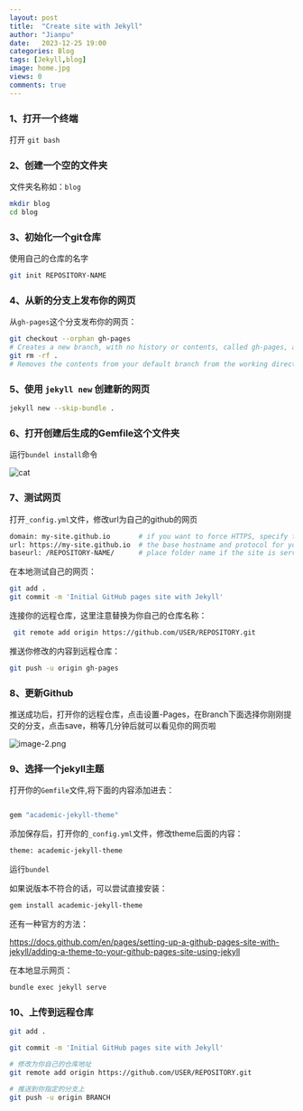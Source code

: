 ```yaml
---
layout: post
title:  "Create site with Jekyll"
author: "Jianpu"
date:   2023-12-25 19:00
categories: Blog
tags: [Jekyll,blog]
image: home.jpg
views: 0
comments: true
---
```




### 1、打开一个终端

打开 `git bash`

### 2、创建一个空的文件夹


文件夹名称如：`blog`



```bash
mkdir blog
cd blog
```

### 3、初始化一个git仓库

使用自己的仓库的名字

```bash
git init REPOSITORY-NAME
```


### 4、从新的分支上发布你的网页



从`gh-pages`这个分支发布你的网页：

```bash
git checkout --orphan gh-pages
# Creates a new branch, with no history or contents, called gh-pages, and switches to the gh-pages branch
git rm -rf .
# Removes the contents from your default branch from the working directory
```

### 5、使用 `jekyll new` 创建新的网页
```bash
jekyll new --skip-bundle .
```


### 6、打开创建后生成的Gemfile这个文件夹


运行`bundel install`命令

![cat](https://s2.loli.net/2023/12/18/LaRItkhmpAPSWCw.png)
### 7、测试网页
打开`_config.yml`文件，修改url为自己的github的网页


```bash
domain: my-site.github.io       # if you want to force HTTPS, specify the domain without the http at the start, e.g. example.com
url: https://my-site.github.io  # the base hostname and protocol for your site, e.g. http://example.com
baseurl: /REPOSITORY-NAME/      # place folder name if the site is served in a subfolder

```
在本地测试自己的网页：

```bash
git add .
git commit -m 'Initial GitHub pages site with Jekyll'
```


连接你的远程仓库，这里注意替换为你自己的仓库名称：

```bash
 git remote add origin https://github.com/USER/REPOSITORY.git
```


推送你修改的内容到远程仓库：

```bash
git push -u origin gh-pages
```


### 8、更新Github

推送成功后，打开你的远程仓库，点击设置-Pages，在Branch下面选择你刚刚提交的分支，点击save，稍等几分钟后就可以看见你的网页啦

![image-2.png](https://s2.loli.net/2023/12/18/aizMxWNhJR4rfV2.png)


### 9、选择一个jekyll主题

打开你的`Gemfile`文件,将下面的内容添加进去：


```bash

gem "academic-jekyll-theme"

```

添加保存后，打开你的`_config.yml`文件，修改theme后面的内容：

```bash
theme: academic-jekyll-theme
```
运行`bundel`

如果说版本不符合的话，可以尝试直接安装：

```bash
gem install academic-jekyll-theme
```

还有一种官方的方法：

https://docs.github.com/en/pages/setting-up-a-github-pages-site-with-jekyll/adding-a-theme-to-your-github-pages-site-using-jekyll

在本地显示网页：
```bash
bundle exec jekyll serve
```

### 10、上传到远程仓库

```bash
git add .
```

```bash
git commit -m 'Initial GitHub pages site with Jekyll'
```

```bash
# 修改为你自己的仓库地址
git remote add origin https://github.com/USER/REPOSITORY.git
```

```bash
# 推送到你指定的分支上
git push -u origin BRANCH
```
